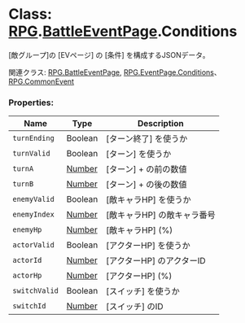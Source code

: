 # Class: [RPG](RPG.md).[BattleEventPage](RPG.BattleEventPage.md).Conditions
[敵グループ]の [EVページ] の [条件] を構成するJSONデータ。

関連クラス: [RPG.BattleEventPage](RPG.BattleEventPage.md), [RPG.EventPage.Conditions](RPG.EventPage.Conditions.md)、[RPG.CommonEvent](RPG.CommonEvent.md)


### Properties:

| Name | Type | Description |
| --- | --- | --- |
| `turnEnding` | Boolean | [ターン終了] を使うか |
| `turnValid` | Boolean | [ターン] を使うか |
| `turnA` | [Number](Number.md) | [ターン] + の前の数値 |
| `turnB` | [Number](Number.md) | [ターン] + の後の数値  |
| `enemyValid` | Boolean | [敵キャラHP] を使うか |
| `enemyIndex` | [Number](Number.md) | [敵キャラHP] の敵キャラ番号 |
| `enemyHp` | [Number](Number.md) | [敵キャラHP] \(%) |
| `actorValid` | Boolean | [アクターHP] を使うか |
| `actorId` | [Number](Number.md) | [アクターHP] のアクターID |
| `actorHp` | [Number](Number.md) | [アクターHP] \(%) |
| `switchValid` | Boolean | [スイッチ] を使うか |
| `switchId` | [Number](Number.md) | [スイッチ] のID |

